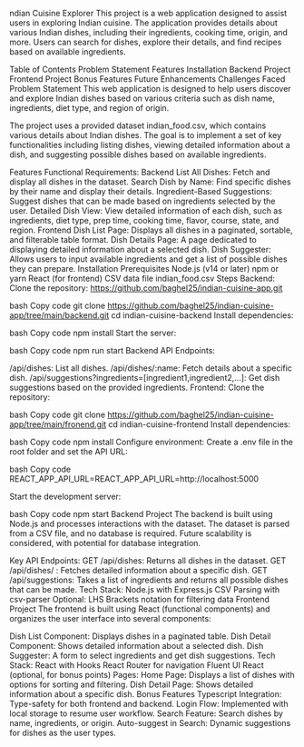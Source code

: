 ndian Cuisine Explorer
This project is a web application designed to assist users in exploring Indian cuisine. The application provides details about various Indian dishes, including their ingredients, cooking time, origin, and more. Users can search for dishes, explore their details, and find recipes based on available ingredients.

Table of Contents
Problem Statement
Features
Installation
Backend Project
Frontend Project
Bonus Features
Future Enhancements
Challenges Faced
Problem Statement
This web application is designed to help users discover and explore Indian dishes based on various criteria such as dish name, ingredients, diet type, and region of origin.

The project uses a provided dataset indian_food.csv, which contains various details about Indian dishes. The goal is to implement a set of key functionalities including listing dishes, viewing detailed information about a dish, and suggesting possible dishes based on available ingredients.

Features
Functional Requirements:
Backend
List All Dishes: Fetch and display all dishes in the dataset.
Search Dish by Name: Find specific dishes by their name and display their details.
Ingredient-Based Suggestions: Suggest dishes that can be made based on ingredients selected by the user.
Detailed Dish View: View detailed information of each dish, such as ingredients, diet type, prep time, cooking time, flavor, course, state, and region.
Frontend
Dish List Page: Displays all dishes in a paginated, sortable, and filterable table format.
Dish Details Page: A page dedicated to displaying detailed information about a selected dish.
Dish Suggester: Allows users to input available ingredients and get a list of possible dishes they can prepare.
Installation
Prerequisites
Node.js (v14 or later)
npm or yarn
React (for frontend)
CSV data file indian_food.csv
Steps
Backend:
Clone the repository: https://github.com/baghel25/indian-cuisine-app.git

bash
Copy code
git clone https://github.com/baghel25/indian-cuisine-app/tree/main/backend.git
cd indian-cuisine-backend
Install dependencies:

bash
Copy code
npm install
Start the server:

bash
Copy code
npm run start
Backend API Endpoints:

/api/dishes: List all dishes.
/api/dishes/:name: Fetch details about a specific dish.
/api/suggestions?ingredients=[ingredient1,ingredient2,...]: Get dish suggestions based on the provided ingredients.
Frontend:
Clone the repository:

bash
Copy code
git clone https://github.com/baghel25/indian-cuisine-app/tree/main/fronend.git
cd indian-cuisine-frontend
Install dependencies:

bash
Copy code
npm install
Configure environment: Create a .env file in the root folder and set the API URL:

bash
Copy code
REACT_APP_API_URL=REACT_APP_API_URL=http://localhost:5000

Start the development server:

bash
Copy code
npm start
Backend Project
The backend is built using Node.js and processes interactions with the dataset. The dataset is parsed from a CSV file, and no database is required. Future scalability is considered, with potential for database integration.

Key API Endpoints:
GET /api/dishes: Returns all dishes in the dataset.
GET /api/dishes/
: Fetches detailed information about a specific dish.
GET /api/suggestions: Takes a list of ingredients and returns all possible dishes that can be made.
Tech Stack:
Node.js with Express.js
CSV Parsing with csv-parser
Optional: LHS Brackets notation for filtering data
Frontend Project
The frontend is built using React (functional components) and organizes the user interface into several components:

Dish List Component: Displays dishes in a paginated table.
Dish Detail Component: Shows detailed information about a selected dish.
Dish Suggester: A form to select ingredients and get dish suggestions.
Tech Stack:
React with Hooks
React Router for navigation
Fluent UI React (optional, for bonus points)
Pages:
Home Page: Displays a list of dishes with options for sorting and filtering.
Dish Detail Page: Shows detailed information about a specific dish.
Bonus Features
Typescript Integration: Type-safety for both frontend and backend.
Login Flow: Implemented with local storage to resume user workflow.
Search Feature: Search dishes by name, ingredients, or origin.
Auto-suggest in Search: Dynamic suggestions for dishes as the user types.
